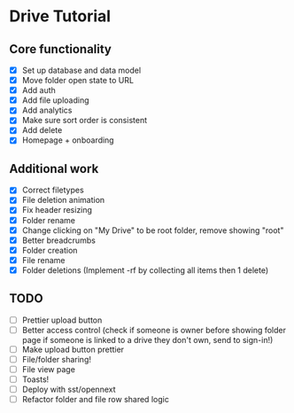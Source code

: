 # Drive Tutorial

## Core functionality

- [x] Set up database and data model
- [x] Move folder open state to URL
- [x] Add auth
- [x] Add file uploading
- [x] Add analytics
- [x] Make sure sort order is consistent
- [x] Add delete
- [x] Homepage + onboarding

## Additional work

- [x] Correct filetypes
- [x] File deletion animation
- [x] Fix header resizing
- [x] Folder rename
- [x] Change clicking on "My Drive" to be root folder, remove showing "root"
- [x] Better breadcrumbs
- [x] Folder creation
- [x] File rename
- [x] Folder deletions (Implement -rf by collecting all items then 1 delete)

## TODO

- [ ] Prettier upload button
- [ ] Better access control (check if someone is owner before showing folder page if someone is linked to a drive they don't own, send to sign-in!)
- [ ] Make upload button prettier
- [ ] File/folder sharing!
- [ ] File view page
- [ ] Toasts!
- [ ] Deploy with sst/opennext
- [ ] Refactor folder and file row shared logic
